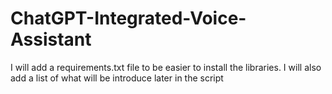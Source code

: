 # ChatGPT-Integrated-Voice-Assistant


I will add a requirements.txt file to be easier to install the libraries. I will also add a list of what will be introduce later in the script

